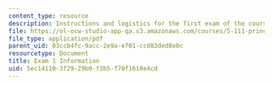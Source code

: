 ```yaml
---
content_type: resource
description: Instructions and logistics for the first exam of the course.
file: https://ol-ocw-studio-app-qa.s3.amazonaws.com/courses/5-111-principles-of-chemical-science-fall-2008/5ec141103f2929b0f3b5f70f1610e4cd_exam1info.pdf
file_type: application/pdf
parent_uid: 03ccb4fc-9acc-2e9a-e701-ccd83ded8e0c
resourcetype: Document
title: Exam 1 Information
uid: 5ec14110-3f29-29b0-f3b5-f70f1610e4cd
---
```

